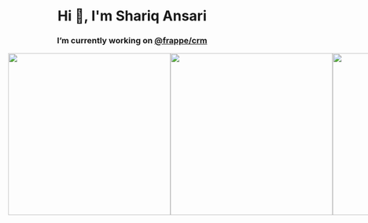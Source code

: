<h1 align="center">Hi 👋, I'm Shariq Ansari</h1>
<h3 align="center">I’m currently working on <a href="https://github.com/frappe/crm">@frappe/crm</a></h3>
<div align="center" style="display: flex;">
  <img width="330" src="https://github-readme-stats.vercel.app/api?username=shariquerik&hide=stars&theme=github_dark" />
  <img width="330" src="https://github-readme-streak-stats.herokuapp.com/?user=shariquerik&theme=radical&hide_border=false" />
  <img width="330" src="https://github-readme-stats.vercel.app/api/top-langs/?username=shariquerik&theme=radical&hide_border=false&include_all_commits=true&count_private=true&layout=compact" />
</div>
